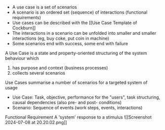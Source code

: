 - A use case is a set of scenarios
- A scenario is an ordered set (sequence) of interactions (functional requirements)
- Use cases can be described with the [[Use Case Template of Cockburn]]
- The interactions in a scenario can be unfolded into smaller and smaller interactions (eg, buy coke, put coin in machine)
- Some scenarios end with success, some end with failure


A Use Case is a state and property-oriented structuring of the system behaviour which
1. has purpose and context (business processes)
2. collects several scenarios

Use Cases summarise a number of scenarios for a targeted system of usage
- Use Case:
	Task, objective, performance for the "users", task structuring, causal dependencies (also pre- and post- conditions)
- Scenario:
	Sequence of events (work steps, events, interactions)

Functional Requirement
A 'system' response to a stimulus
![[Screenshot 2024-07-08 at 20.20.02.png]]